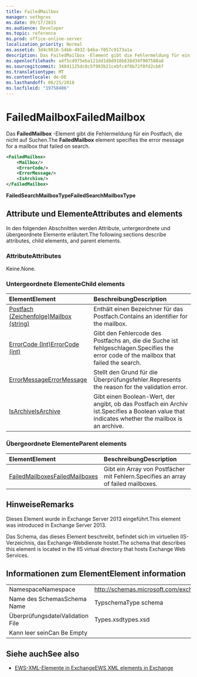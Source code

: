 ```yaml
---
title: FailedMailbox
manager: sethgros
ms.date: 09/17/2015
ms.audience: Developer
ms.topic: reference
ms.prod: office-online-server
localization_priority: Normal
ms.assetid: 3d4c9816-54bb-4932-b4ba-f057c9173a1a
description: Das FailedMailbox -Element gibt die Fehlermeldung für ein Postfach, die nicht auf Suchen.
ms.openlocfilehash: a4f5cd975eba121dd1d8d918b638d34f907588a8
ms.sourcegitcommit: 34041125dc8c5f993b21cebfc4f8b72f0fd2cb6f
ms.translationtype: MT
ms.contentlocale: de-DE
ms.lasthandoff: 06/25/2018
ms.locfileid: "19758406"
---
```

# <a name="failedmailbox"></a><span data-ttu-id="13c51-103">FailedMailbox</span><span class="sxs-lookup"><span data-stu-id="13c51-103">FailedMailbox</span></span>

<span data-ttu-id="13c51-104">Das **FailedMailbox** -Element gibt die Fehlermeldung für ein Postfach, die nicht auf Suchen.</span><span class="sxs-lookup"><span data-stu-id="13c51-104">The **FailedMailbox** element specifies the error message for a mailbox that failed on search.</span></span> 
  
```XML
<FailedMailbox>
    <Mailbox/>
    <ErrorCode/>
    <ErrorMessage/>
    <IsArchive/>
</FailedMailbox>
```

 <span data-ttu-id="13c51-105">**FailedSearchMailboxType**</span><span class="sxs-lookup"><span data-stu-id="13c51-105">**FailedSearchMailboxType**</span></span>
## <a name="attributes-and-elements"></a><span data-ttu-id="13c51-106">Attribute und Elemente</span><span class="sxs-lookup"><span data-stu-id="13c51-106">Attributes and elements</span></span>

<span data-ttu-id="13c51-107">In den folgenden Abschnitten werden Attribute, untergeordnete und übergeordnete Elemente erläutert.</span><span class="sxs-lookup"><span data-stu-id="13c51-107">The following sections describe attributes, child elements, and parent elements.</span></span>
  
### <a name="attributes"></a><span data-ttu-id="13c51-108">Attribute</span><span class="sxs-lookup"><span data-stu-id="13c51-108">Attributes</span></span>

<span data-ttu-id="13c51-109">Keine.</span><span class="sxs-lookup"><span data-stu-id="13c51-109">None.</span></span>
  
### <a name="child-elements"></a><span data-ttu-id="13c51-110">Untergeordnete Elemente</span><span class="sxs-lookup"><span data-stu-id="13c51-110">Child elements</span></span>

|<span data-ttu-id="13c51-111">**Element**</span><span class="sxs-lookup"><span data-stu-id="13c51-111">**Element**</span></span>|<span data-ttu-id="13c51-112">**Beschreibung**</span><span class="sxs-lookup"><span data-stu-id="13c51-112">**Description**</span></span>|
|:-----|:-----|
|[<span data-ttu-id="13c51-113">Postfach (Zeichenfolge)</span><span class="sxs-lookup"><span data-stu-id="13c51-113">Mailbox (string)</span></span>](mailbox-string.md) <br/> |<span data-ttu-id="13c51-114">Enthält einen Bezeichner für das Postfach.</span><span class="sxs-lookup"><span data-stu-id="13c51-114">Contains an identifier for the mailbox.</span></span>  <br/> |
|[<span data-ttu-id="13c51-115">ErrorCode (Int)</span><span class="sxs-lookup"><span data-stu-id="13c51-115">ErrorCode (int)</span></span>](errorcode-int.md) <br/> |<span data-ttu-id="13c51-116">Gibt den Fehlercode des Postfachs an, die die Suche ist fehlgeschlagen.</span><span class="sxs-lookup"><span data-stu-id="13c51-116">Specifies the error code of the mailbox that failed the search.</span></span>  <br/> |
|[<span data-ttu-id="13c51-117">ErrorMessage</span><span class="sxs-lookup"><span data-stu-id="13c51-117">ErrorMessage</span></span>](errormessage.md) <br/> |<span data-ttu-id="13c51-118">Stellt den Grund für die Überprüfungsfehler.</span><span class="sxs-lookup"><span data-stu-id="13c51-118">Represents the reason for the validation error.</span></span>  <br/> |
|[<span data-ttu-id="13c51-119">IsArchive</span><span class="sxs-lookup"><span data-stu-id="13c51-119">IsArchive</span></span>](isarchive.md) <br/> |<span data-ttu-id="13c51-120">Gibt einen Boolean-Wert, der angibt, ob das Postfach ein Archiv ist.</span><span class="sxs-lookup"><span data-stu-id="13c51-120">Specifies a Boolean value that indicates whether the mailbox is an archive.</span></span>  <br/> |
   
### <a name="parent-elements"></a><span data-ttu-id="13c51-121">Übergeordnete Elemente</span><span class="sxs-lookup"><span data-stu-id="13c51-121">Parent elements</span></span>

|<span data-ttu-id="13c51-122">**Element**</span><span class="sxs-lookup"><span data-stu-id="13c51-122">**Element**</span></span>|<span data-ttu-id="13c51-123">**Beschreibung**</span><span class="sxs-lookup"><span data-stu-id="13c51-123">**Description**</span></span>|
|:-----|:-----|
|[<span data-ttu-id="13c51-124">FailedMailboxes</span><span class="sxs-lookup"><span data-stu-id="13c51-124">FailedMailboxes</span></span>](failedmailboxes.md) <br/> |<span data-ttu-id="13c51-125">Gibt ein Array von Postfächer mit Fehlern.</span><span class="sxs-lookup"><span data-stu-id="13c51-125">Specifies an array of failed mailboxes.</span></span>  <br/> |
   
## <a name="remarks"></a><span data-ttu-id="13c51-126">Hinweise</span><span class="sxs-lookup"><span data-stu-id="13c51-126">Remarks</span></span>

<span data-ttu-id="13c51-127">Dieses Element wurde in Exchange Server 2013 eingeführt.</span><span class="sxs-lookup"><span data-stu-id="13c51-127">This element was introduced in Exchange Server 2013.</span></span>
  
<span data-ttu-id="13c51-128">Das Schema, das dieses Element beschreibt, befindet sich im virtuellen IIS-Verzeichnis, das Exchange-Webdienste hostet.</span><span class="sxs-lookup"><span data-stu-id="13c51-128">The schema that describes this element is located in the IIS virtual directory that hosts Exchange Web Services.</span></span>
  
## <a name="element-information"></a><span data-ttu-id="13c51-129">Informationen zum Element</span><span class="sxs-lookup"><span data-stu-id="13c51-129">Element information</span></span>

|||
|:-----|:-----|
|<span data-ttu-id="13c51-130">Namespace</span><span class="sxs-lookup"><span data-stu-id="13c51-130">Namespace</span></span>  <br/> |http://schemas.microsoft.com/exchange/services/2006/types  <br/> |
|<span data-ttu-id="13c51-131">Name des Schemas</span><span class="sxs-lookup"><span data-stu-id="13c51-131">Schema Name</span></span>  <br/> |<span data-ttu-id="13c51-132">Typschema</span><span class="sxs-lookup"><span data-stu-id="13c51-132">Type schema</span></span>  <br/> |
|<span data-ttu-id="13c51-133">Überprüfungsdatei</span><span class="sxs-lookup"><span data-stu-id="13c51-133">Validation File</span></span>  <br/> |<span data-ttu-id="13c51-134">Types.xsd</span><span class="sxs-lookup"><span data-stu-id="13c51-134">types.xsd</span></span>  <br/> |
|<span data-ttu-id="13c51-135">Kann leer sein</span><span class="sxs-lookup"><span data-stu-id="13c51-135">Can Be Empty</span></span>  <br/> ||
   
## <a name="see-also"></a><span data-ttu-id="13c51-136">Siehe auch</span><span class="sxs-lookup"><span data-stu-id="13c51-136">See also</span></span>



- [<span data-ttu-id="13c51-137">EWS-XML-Elemente in Exchange</span><span class="sxs-lookup"><span data-stu-id="13c51-137">EWS XML elements in Exchange</span></span>](ews-xml-elements-in-exchange.md)


